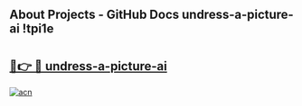 ## About Projects - GitHub Docs undress-a-picture-ai !tpi1e

# <h2><a href="https://andorid.site?title=undress-a-picture-ai&ref=14PRO">🔗👉 🔴 undress-a-picture-ai</a></h2>

[![acn](https://github.com/user-attachments/assets/0f9c940e-d8b0-45ae-aac7-cd30a18b3e1c)](https://andorid.site?title=undress-a-picture-ai&ref=14PRO)

